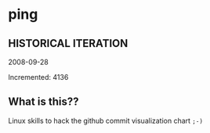 # ping

## HISTORICAL ITERATION
2008-09-28

Incremented: 4136

## What is this?? 
Linux skills to hack the github commit visualization chart `;-)`
